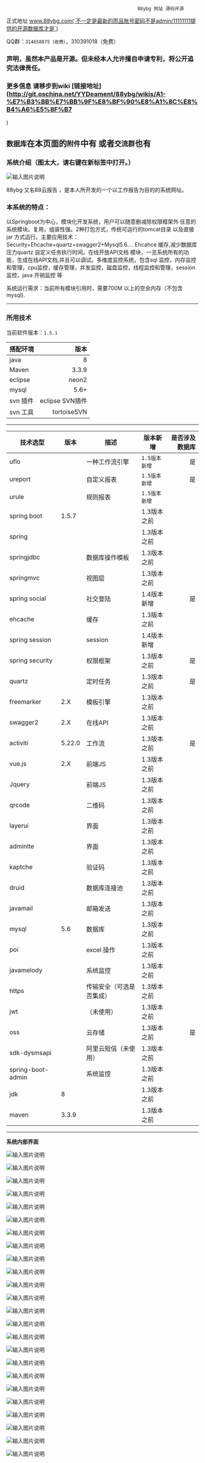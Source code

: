                                                     88ybg 网站 源码开源
正式地址 www.88ybg.com(`不一定是最新的而且账号密码不是admin/11111111提供的开源数据库才是`)

QQ群：`314658875（收费）`，310391018（免费）

###  声明，虽然本产品是开源。但未经本人允许擅自申请专利，将公开追究法律责任。

### 更多信息 请移步到wiki [链接地址](http://git.oschina.net/YYDeament/88ybg/wikis/A1-%E7%B3%BB%E7%BB%9F%E8%BF%90%E8%A1%8C%E8%B4%A6%E5%8F%B7
)





 `数据库`在本页面的`附件`中有 或者`交流群`也有
-------------------------------------------------------------------------------------------------------
### 系统介绍（图太大，请右键在新标签中打开。）

![输入图片说明](https://git.oschina.net/uploads/images/2017/1009/233041_328fd825_880593.png "云系统.png")

88ybg 又名88云报告 ，是本人所开发的一个以工作报告为目的的系统网址。



### 本系统的特点：

以Springboot为中心，模块化开发系统，用户可以随意删减除权限框架外 任意的系统模块。复用，组装性强。2种打包方式，传统可运行的tomcat目录 以及直接jar 方式运行。主要应用技术：Security+Ehcache+quartz+swagger2+Mysql5.6.... Ehcahce 缓存,减少数据库压力quartz 自定义任务执行时间。在线开放API文档 模块，一览系统所有的功能，生成在线API文档,并且可以调试。多维度监控系统，包含sql 监控，内存监控和管理，cpu监控，缓存管理，并发监控，磁盘监控，线程监控和管理，session监控，java 开销监控 等


系统运行需求：当前所有模块引用时，需要700M 以上的空余内存（不包含mysql).

-----------------------------------------------------------------------------------------------------------------

### 所用技术


当前软件版本：`1.5.1`


| 搭配环境      | 版本 |
| --------- | -----:|
| java  | 8 |
| Maven     |   3.3.9 |
| eclipse      |    neon2 |
| mysql |    5.6+|
| svn 插件 | eclipse SVN插件  |
| svn 工具 | tortoiseSVN  |



--------------------------------------------

| 技术选型      | 版本 |  描述 | 版本新增|是否涉及数据库|
| ---------   | ----- | ----- | -----  | -----:|
| uflo     |   | 一种工作流引擎| `1.5版本新增`|是|
| ureport      |  | 自定义报表| `1.5版本新增`|是|
| urule      |   | 规则报表| `1.5版本新增`||
| spring boot    | 1.5.7 | |1.3版本之前||
| spring         |    | |1.3版本之前||
| springjdbc    |    | 数据库操作模板|1.3版本之前||
| springmvc    |    | 视图层|1.3版本之前||
|  spring social       |    |社交登陆 |1.4版本新增|是|
| ehcache |   | 缓存|1.3版本之前||
| spring session | |session |1.4版本新增||
| spring security | |权限框架 |1.3版本之前|是|
| quartz| | 定时任务|1.3版本之前|是|
| freemarker | 2.X|模板引擎 |1.3版本之前||
| swagger2| 2.X| 在线API|1.3版本之前||
| activiti| 5.22.0 | 工作流|1.3版本之前|是|
| vue.js| 2.X| 前端JS|1.3版本之前||
| Jquery|   | 前端JS|1.3版本之前||
| qrcode|   | 二维码|1.3版本之前||
| layerui|   | 界面|1.3版本之前||
| adminlte|   | 界面|1.3版本之前||
| kaptche|   | 验证码|1.3版本之前||
| druid|   | 数据库连接池|1.3版本之前||
| javamail|   | 邮箱发送|1.3版本之前||
| mysql|  5.6 | 数据库|1.3版本之前||
| poi|  | excel 操作|1.3版本之前||
| javamelody|  | 系统监控|1.3版本之前||
| https|  | 传输安全（可选是否集成）|1.3版本之前||
| jwt|  | （未使用）|1.3版本之前||
| oss|  | 云存储|1.3版本之前|是|
| sdk-dysmsapi |  | 阿里云短信（未使用）|1.3版本之前||
| spring-boot-admin |  | 系统监控|1.3版本之前||
| jdk       |  8 | |1.3版本之前||
| maven      |  3.3.9 | | 1.3版本之前||


--------------------------------------------


 **系统内部界面** 

![输入图片说明](https://git.oschina.net/uploads/images/2017/1009/225615_5146cdb0_880593.png "屏幕截图.png")

![输入图片说明](https://git.oschina.net/uploads/images/2017/1009/225544_14b5665b_880593.png "屏幕截图.png")

![输入图片说明](https://git.oschina.net/uploads/images/2017/1009/225638_07386920_880593.png "屏幕截图.png")

![输入图片说明](https://git.oschina.net/uploads/images/2017/1009/225650_5353ad68_880593.png "屏幕截图.png")

![输入图片说明](https://git.oschina.net/uploads/images/2017/1009/225702_c1400c23_880593.png "屏幕截图.png")

![输入图片说明](https://git.oschina.net/uploads/images/2017/1009/225714_3760c3e3_880593.png "屏幕截图.png")

![输入图片说明](https://git.oschina.net/uploads/images/2017/1009/225723_0798b4ec_880593.png "屏幕截图.png")

![输入图片说明](https://git.oschina.net/uploads/images/2017/1009/225732_15c2e9f4_880593.png "屏幕截图.png")

![输入图片说明](https://git.oschina.net/uploads/images/2017/1009/225742_70072048_880593.png "屏幕截图.png")

![输入图片说明](https://git.oschina.net/uploads/images/2017/1009/225759_4cc74341_880593.png "屏幕截图.png")

![输入图片说明](https://git.oschina.net/uploads/images/2017/1009/225807_4c68d67b_880593.png "屏幕截图.png")

![输入图片说明](https://git.oschina.net/uploads/images/2017/1009/225815_75940daf_880593.png "屏幕截图.png")

![输入图片说明](https://git.oschina.net/uploads/images/2017/1009/225836_bdffff30_880593.png "屏幕截图.png")

![输入图片说明](https://git.oschina.net/uploads/images/2017/1009/225846_798dbb7f_880593.png "屏幕截图.png")

![输入图片说明](https://git.oschina.net/uploads/images/2017/1009/225854_abf77003_880593.png "屏幕截图.png")

![输入图片说明](https://git.oschina.net/uploads/images/2017/1009/225914_80ee5dcc_880593.png "屏幕截图.png")

![输入图片说明](https://git.oschina.net/uploads/images/2017/1009/225927_228435f0_880593.png "屏幕截图.png")

![输入图片说明](https://git.oschina.net/uploads/images/2017/1009/225936_e30e8fd8_880593.png "屏幕截图.png")

![输入图片说明](https://git.oschina.net/uploads/images/2017/1009/225950_5564f631_880593.png "屏幕截图.png")

![输入图片说明](https://git.oschina.net/uploads/images/2017/1009/230013_38075b34_880593.png "屏幕截图.png")

![输入图片说明](https://git.oschina.net/uploads/images/2017/1009/230024_ee2ea759_880593.png "屏幕截图.png")

![输入图片说明](https://git.oschina.net/uploads/images/2017/1009/230051_7858e0a5_880593.png "屏幕截图.png")

![输入图片说明](https://git.oschina.net/uploads/images/2017/1009/230101_25ac01e1_880593.png "屏幕截图.png")

![输入图片说明](https://git.oschina.net/uploads/images/2017/1009/230110_0b1ca8cb_880593.png "屏幕截图.png")

